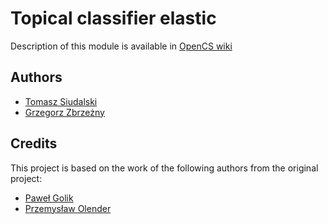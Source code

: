 # Topical classifier elastic
Description of this module is available in [OpenCS wiki](https://github.com/OpenCS-ontology/OpenCS/wiki/KG-pipeline#topical-classifier)

## Authors

- [Tomasz Siudalski](https://github.com/tsiudalski)
- [Grzegorz Zbrzeżny](https://github.com/grzegorzZ1)

## Credits

This project is based on the work of the following authors from the original project:

- [Paweł Golik](https://github.com/Shaveek23)
- [Przemysław Olender](https://github.com/przemekolender)
